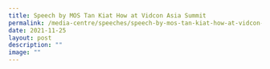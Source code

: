 ```yaml
---
title: Speech by MOS Tan Kiat How at Vidcon Asia Summit
permalink: /media-centre/speeches/speech-by-mos-tan-kiat-how-at-vidcon-asia-summit/
date: 2021-11-25
layout: post
description: ""
image: ""
---
```


